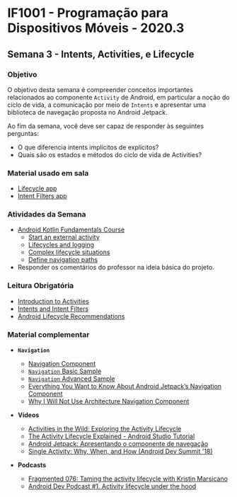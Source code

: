 # IF1001 - Programação para Dispositivos Móveis - 2020.3

## Semana 3 - Intents, Activities, e Lifecycle

### Objetivo

O objetivo desta semana é compreender conceitos importantes relacionados ao componente `Activity` de Android, em particular a noção do ciclo de vida, a comunicação por meio de `Intents` e apresentar uma biblioteca de navegação proposta no Android Jetpack.

Ao fim da semana, você deve ser capaz de responder às seguintes perguntas: 

- O que diferencia intents implícitos de explícitos? 
- Quais são os estados e métodos do ciclo de vida de Activities?

### Material usado em sala

- [Lifecycle app](https://github.com/if1001/if1001.github.io/tree/master/2020-09-09/Lifecycle)
- [Intent Filters app](https://github.com/if1001/if1001.github.io/tree/master/2020-09-09/IntentFilters)

### Atividades da Semana

- [Android Kotlin Fundamentals Course](https://codelabs.developers.google.com/android-kotlin-fundamentals/)
  - [Start an external activity](https://codelabs.developers.google.com/codelabs/kotlin-android-training-start-external-activity/index.html?index=..%2F..android-kotlin-fundamentals#1)
  - [Lifecycles and logging](https://codelabs.developers.google.com/codelabs/kotlin-android-training-lifecycles-logging/#0)
  - [Complex lifecycle situations](https://codelabs.developers.google.com/codelabs/kotlin-android-training-complex-lifecycle/index.html?index=..%2F..android-kotlin-fundamentals#2)
  - [Define navigation paths](https://codelabs.developers.google.com/codelabs/kotlin-android-training-add-navigation/index.html?index=..%2F..android-kotlin-fundamentals#0) 
- Responder os comentários do professor na ideia básica do projeto.

### Leitura Obrigatória
- [Introduction to Activities](https://developer.android.com/guide/components/activities/intro-activities)
- [Intents and Intent Filters](https://developer.android.com/guide/components/intents-filters)
- [Android Lifecycle Recommendations](https://gist.github.com/kaushikgopal/5c1b029798b73c73193d)

### Material complementar

- **`Navigation`** 
  - [Navigation Component](https://developer.android.com/guide/navigation)
  - [`Navigation` Basic Sample](https://github.com/android/architecture-components-samples/tree/master/NavigationBasicSample)
  - [`Navigation` Advanced Sample](https://github.com/android/architecture-components-samples/tree/master/NavigationAdvancedSample)
  - [Everything You Want to Know About Android Jetpack’s Navigation Component](https://medium.com/better-programming/everything-about-android-jetpacks-navigation-component-b550017c7354)
  - [Why I Will Not Use Architecture Navigation Component](https://proandroiddev.com/why-i-will-not-use-architecture-navigation-component-97d2ad596b36)
 
- **Vídeos**
  - [Activities in the Wild: Exploring the Activity Lifecycle](https://academy.realm.io/posts/activities-in-the-wild-exploring-the-activity-lifecycle-android/)
  - [The Activity Lifecycle Explained - Android Studio Tutorial](https://www.youtube.com/watch?v=UJN3AL4tiqw)
  - [Android Jetpack: Apresentando o componente de navegação](https://www.youtube.com/watch?v=Y0Cs2MQxyIs)
  - [Single Activity: Why, When, and How (Android Dev Summit '18)](https://www.youtube.com/watch?v=2k8x8V77CrU)

- **Podcasts**
  - [Fragmented 076: Taming the activity lifecycle with Kristin Marsicano](https://fragmentedpodcast.com/tag/activity-lifecycle/)
  - [Android Dev Podcast #1. Activity lifecycle under the hood](https://devpodcast.app/android-dev-podcast-1/)
  
